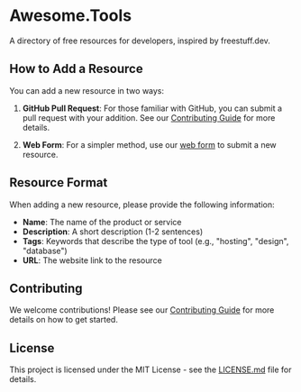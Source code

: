 # Awesome.Tools

A directory of free resources for developers, inspired by freestuff.dev.

## How to Add a Resource

You can add a new resource in two ways:

1. **GitHub Pull Request**: For those familiar with GitHub, you can submit a pull request with your addition. See our [Contributing Guide](CONTRIBUTING.md) for more details.

2. **Web Form**: For a simpler method, use our [web form](https://yourdomain.com/submit) to submit a new resource.

## Resource Format

When adding a new resource, please provide the following information:

- **Name**: The name of the product or service
- **Description**: A short description (1-2 sentences)
- **Tags**: Keywords that describe the type of tool (e.g., "hosting", "design", "database")
- **URL**: The website link to the resource

## Contributing

We welcome contributions! Please see our [Contributing Guide](CONTRIBUTING.md) for more details on how to get started.

## License

This project is licensed under the MIT License - see the [LICENSE.md](LICENSE.md) file for details.
